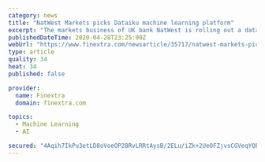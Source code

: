 ```yaml
---
category: news
title: "NatWest Markets picks Dataiku machine learning platform"
excerpt: "The markets business of UK bank NatWest is rolling out a data science and machine learning platform from AI specialist Dataiku, with the goal of deepening collaboration between technical staff and front office users."
publishedDateTime: 2020-04-28T23:25:00Z
webUrl: "https://www.finextra.com/newsarticle/35717/natwest-markets-picks-dataiku-machine-learning-platform"
type: article
quality: 34
heat: 34
published: false

provider:
  name: Finextra
  domain: finextra.com

topics:
  - Machine Learning
  - AI

secured: "4Aqih7IkPu3etLD8oVoeOP2BRvLRRtAysB/2ELu/iZk+2UeOFZjvsCGVeqYQEGDmIifkqAh7qLZWasCwWbpwBIvninGVUmAfhS6laSRnh5EvJtQo7iCrf93Ei8/oyOwkz6riTO8daTfGHfYdb0KY3GVCh1I5PYMqSpvO+K2MB6qCd8VDk9XbW9eLXpkD0uCWF361Zs3hsbtL/08CxAumq2ToktdB9GiSTH90LCfpWSbIn0l54RwZ3S8Pz9xqvtRViWGwT8np1vsBj9k7kCkCXSzJJmezfuSJvMzb6y0mN+NLeYmh3asnMuxbWTe2417fO/vfMXxTr22OX6JRYkSXBkJejfSjMiAHlGEL5aCSa6sp8fk8RznGpVqSEEuefN4D17x0699uA6YylEdlKemTJp5AVqJKl2AW7F7P6XSyfjT3p9ZCv5U5pxhNXMUn7Ng/TA01e/JbliIDwmp/UuIOajzzZaXtuP8OXKFP5llWmWk=;ti+mZzQSuaoiSyJiQZ1EGw=="
---
```


